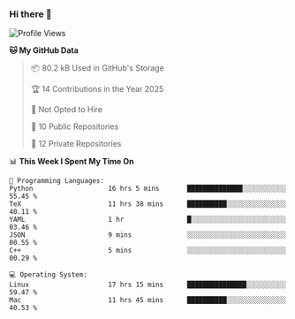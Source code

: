 ### Hi there 👋

<!--
**huayuan4396/huayuan4396** is a ✨ _special_ ✨ repository because its `README.md` (this file) appears on your GitHub profile.

Here are some ideas to get you started:

- 🔭 I’m currently working on ...
- 🌱 I’m currently learning ...
- 👯 I’m looking to collaborate on ...
- 🤔 I’m looking for help with ...
- 💬 Ask me about ...
- 📫 How to reach me: ...
- 😄 Pronouns: ...
- ⚡ Fun fact: ...
-->

<!--START_SECTION:waka-->
![Profile Views](http://img.shields.io/badge/Profile%20Views-2-blue)

**🐱 My GitHub Data** 

> 📦 80.2 kB Used in GitHub's Storage 
 > 
> 🏆 14 Contributions in the Year 2025
 > 
> 🚫 Not Opted to Hire
 > 
> 📜 10 Public Repositories 
 > 
> 🔑 12 Private Repositories 
 > 
📊 **This Week I Spent My Time On** 

```text
💬 Programming Languages: 
Python                   16 hrs 5 mins       ██████████████░░░░░░░░░░░   55.45 % 
TeX                      11 hrs 38 mins      ██████████░░░░░░░░░░░░░░░   40.11 % 
YAML                     1 hr                █░░░░░░░░░░░░░░░░░░░░░░░░   03.46 % 
JSON                     9 mins              ░░░░░░░░░░░░░░░░░░░░░░░░░   00.55 % 
C++                      5 mins              ░░░░░░░░░░░░░░░░░░░░░░░░░   00.29 % 

💻 Operating System: 
Linux                    17 hrs 15 mins      ███████████████░░░░░░░░░░   59.47 % 
Mac                      11 hrs 45 mins      ██████████░░░░░░░░░░░░░░░   40.53 % 
```


<!--END_SECTION:waka-->
